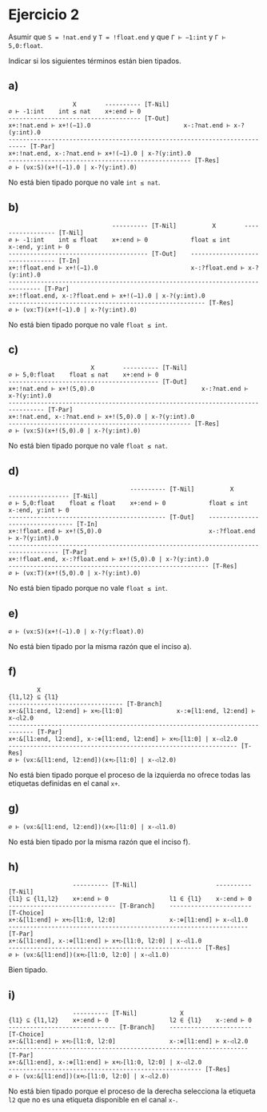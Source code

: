 # Ejercicio 2

Asumir que `S = !nat.end` y `T = !float.end` y que `Γ ⊢ −1:int` y `Γ ⊢ 5,0:float`.

Indicar si los siguientes términos están bien tipados.

## a)

```
                  X        ---------- [T-Nil]
∅ ⊢ -1:int    int ≤ nat    x+:end ⊢ 0
------------------------------------- [T-Out]
x+:!nat.end ⊢ x+!(−1).0                          x-:?nat.end ⊢ x-?(y:int).0
--------------------------------------------------------------------------- [T-Par]
x+:!nat.end, x-:?nat.end ⊢ x+!(−1).0 | x-?(y:int).0
--------------------------------------------------- [T-Res]
∅ ⊢ (νx:S)(x+!(−1).0 | x-?(y:int).0)
```

No está bien tipado porque no vale `int ≤ nat`.

## b)

```
                             ---------- [T-Nil]          X        ----------------- [T-Nil]
∅ ⊢ -1:int    int ≤ float    x+:end ⊢ 0            float ≤ int    x-:end, y:int ⊢ 0
--------------------------------------- [T-Out]    -------------------------------- [T-In]
x+:!float.end ⊢ x+!(−1).0                          x-:?float.end ⊢ x-?(y:int).0
------------------------------------------------------------------------------- [T-Par]
x+:!float.end, x-:?float.end ⊢ x+!(−1).0 | x-?(y:int).0
------------------------------------------------------- [T-Res]
∅ ⊢ (νx:T)(x+!(−1).0 | x-?(y:int).0)
```

No está bien tipado porque no vale `float ≤ int`.

## c)

```
                       X        ---------- [T-Nil]
∅ ⊢ 5,0:float    float ≤ nat    x+:end ⊢ 0
------------------------------------------ [T-Out]
x+:!nat.end ⊢ x+!(5,0).0                              x-:?nat.end ⊢ x-?(y:int).0
-------------------------------------------------------------------------------- [T-Par]
x+:!nat.end, x-:?nat.end ⊢ x+!(5,0).0 | x-?(y:int).0
--------------------------------------------------- [T-Res]
∅ ⊢ (νx:S)(x+!(5,0).0 | x-?(y:int).0)
```

No está bien tipado porque no vale `float ≤ nat`.

## d)

```
                                  ---------- [T-Nil]          X        ----------------- [T-Nil]
∅ ⊢ 5,0:float    float ≤ float    x+:end ⊢ 0            float ≤ int    x-:end, y:int ⊢ 0
-------------------------------------------- [T-Out]    -------------------------------- [T-In]
x+:!float.end ⊢ x+!(5,0).0                              x-:?float.end ⊢ x-?(y:int).0
------------------------------------------------------------------------------------ [T-Par]
x+:!float.end, x-:?float.end ⊢ x+!(5,0).0 | x-?(y:int).0
-------------------------------------------------------- [T-Res]
∅ ⊢ (νx:T)(x+!(5,0).0 | x-?(y:int).0)
```

No está bien tipado porque no vale `float ≤ int`.

## e)

```
∅ ⊢ (νx:S)(x+!(−1).0 | x-?(y:float).0)
```

No está bien tipado por la misma razón que el inciso a).

## f)

```
        X
{l1,l2} ⊆ {l1}
-------------------------------- [T-Branch]
x+:&[l1:end, l2:end] ⊢ x+▷[l1:0]               x-:⊕[l1:end, l2:end] ⊢ x-◁l2.0
----------------------------------------------------------------------------- [T-Par]
x+:&[l1:end, l2:end], x-:⊕[l1:end, l2:end] ⊢ x+▷[l1:0] | x-◁l2.0
---------------------------------------------------------------- [T-Res]
∅ ⊢ (νx:&[l1:end, l2:end])(x+▷[l1:0] | x-◁l2.0)
```

No está bien tipado porque el proceso de la izquierda no ofrece todas las etiquetas definidas en el canal `x+`.

## g)

```
∅ ⊢ (νx:&[l1:end, l2:end])(x+▷[l1:0] | x-◁l1.0)
```

No está bien tipado por la misma razón que el inciso f).

## h)

```
                  ---------- [T-Nil]                      ---------- [T-Nil]
{l1} ⊆ {l1,l2}    x+:end ⊢ 0                 l1 ∈ {l1}    x-:end ⊢ 0
------------------------------ [T-Branch]    ----------------------- [T-Choice]
x+:&[l1:end] ⊢ x+▷[l1:0, l2:0]               x-:⊕[l1:end] ⊢ x-◁l1.0
------------------------------------------------------------------- [T-Par]
x+:&[l1:end], x-:⊕[l1:end] ⊢ x+▷[l1:0, l2:0] | x-◁l1.0
------------------------------------------------------ [T-Res]
∅ ⊢ (νx:&[l1:end])(x+▷[l1:0, l2:0] | x-◁l1.0)
```

Bien tipado.

## i)

```
                  ---------- [T-Nil]            X
{l1} ⊆ {l1,l2}    x+:end ⊢ 0                 l2 ∈ {l1}    x-:end ⊢ 0
------------------------------ [T-Branch]    ----------------------- [T-Choice]
x+:&[l1:end] ⊢ x+▷[l1:0, l2:0]               x-:⊕[l1:end] ⊢ x-◁l2.0
------------------------------------------------------------------- [T-Par]
x+:&[l1:end], x-:⊕[l1:end] ⊢ x+▷[l1:0, l2:0] | x-◁l2.0
------------------------------------------------------ [T-Res]
∅ ⊢ (νx:&[l1:end])(x+▷[l1:0, l2:0] | x-◁l2.0)
```

No está bien tipado porque el proceso de la derecha selecciona la etiqueta `l2` que no es una etiqueta disponible en el canal `x-`.
